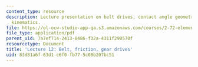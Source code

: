 ```yaml
---
content_type: resource
description: Lecture presentation on belt drives, contact angle geometry, and drive
  kinematics.
file: https://ol-ocw-studio-app-qa.s3.amazonaws.com/courses/2-72-elements-of-mechanical-design-spring-2009/83d81a6f63d1c6f0fb775c08b207bc51_MIT2_72s09_lec12.pdf
file_type: application/pdf
parent_uid: 7a7ef714-2413-8486-f32a-4311f290570f
resourcetype: Document
title: 'Lecture 12: Belt, friction, gear drives'
uid: 83d81a6f-63d1-c6f0-fb77-5c08b207bc51
---
```

